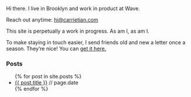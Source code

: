 Hi there. I live in Brooklyn and work in product at Wave. 

Reach out anytime: hi@carrietian.com

This site is perpetually a work in progress. As am I, as am I.

To make staying in touch easier, I send friends old and new a letter once a season.
They’re nice! You can [get it here.](http://eepurl.com/giFVMv)


### Posts

<ul>
  {% for post in site.posts %}
    <li>
      <a href="{{ post.url }}">{{ post.title }}</a> // page.date 
    </li>
  {% endfor %}
</ul>
